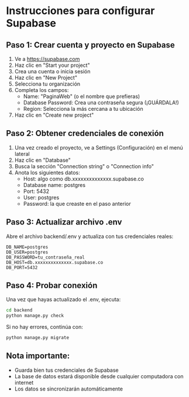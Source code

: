 # Instrucciones para configurar Supabase

## Paso 1: Crear cuenta y proyecto en Supabase

1. Ve a https://supabase.com
2. Haz clic en "Start your project"
3. Crea una cuenta o inicia sesión
4. Haz clic en "New Project"
5. Selecciona tu organización
6. Completa los campos:
   - Name: "PaginaWeb" (o el nombre que prefieras)
   - Database Password: Crea una contraseña segura (¡GUÁRDALA!)
   - Region: Selecciona la más cercana a tu ubicación
7. Haz clic en "Create new project"

## Paso 2: Obtener credenciales de conexión

1. Una vez creado el proyecto, ve a Settings (Configuración) en el menú lateral
2. Haz clic en "Database"
3. Busca la sección "Connection string" o "Connection info"
4. Anota los siguientes datos:
   - Host: algo como db.xxxxxxxxxxxxxx.supabase.co
   - Database name: postgres
   - Port: 5432
   - User: postgres
   - Password: la que creaste en el paso anterior

## Paso 3: Actualizar archivo .env

Abre el archivo backend/.env y actualiza con tus credenciales reales:

```
DB_NAME=postgres
DB_USER=postgres
DB_PASSWORD=tu_contraseña_real
DB_HOST=db.xxxxxxxxxxxxxx.supabase.co
DB_PORT=5432
```

## Paso 4: Probar conexión

Una vez que hayas actualizado el .env, ejecuta:
```bash
cd backend
python manage.py check
```

Si no hay errores, continúa con:
```bash
python manage.py migrate
```

## Nota importante:
- Guarda bien tus credenciales de Supabase
- La base de datos estará disponible desde cualquier computadora con internet
- Los datos se sincronizarán automáticamente
